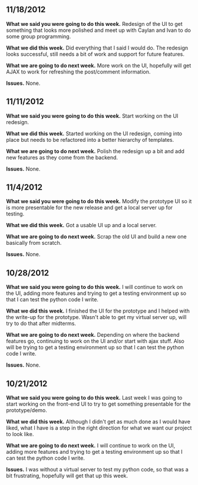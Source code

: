 ## 11/18/2012

**What we said you were going to do this week.** Redesign of the UI to get something that looks more polished and meet up with Caylan and Ivan to do some group programming.

**What we did this week.** Did everything that I said I would do. The redesign looks successful, still needs a bit of work and support for future features.

**What we are going to do next week.** More work on the UI, hopefully will get AJAX to work for refreshing the post/comment information.

**Issues.** None.

## 11/11/2012

**What we said you were going to do this week.** Start working on the UI redesign.

**What we did this week.** Started working on the UI redesign, coming into place but needs to be refactored into a better hierarchy of templates.

**What we are going to do next week.** Polish the redesign up a bit and add new features as they come from the backend.

**Issues.** None.

## 11/4/2012

**What we said you were going to do this week.** Modify the prototype UI so it is more presentable for the new release and get a local server up for testing.

**What we did this week.** Got a usable UI up and a local server.

**What we are going to do next week.** Scrap the old UI and build a new one basically from scratch.

**Issues.** None.

## 10/28/2012

**What we said you were going to do this week.** I will continue to work on the UI, adding more features and trying to get a testing environment up so that I can test the python code I write.

**What we did this week.**  I finished the UI for the prototype and I helped with the write-up for the prototype. Wasn't able to get my virtual server up, will try to do that after midterms.

**What we are going to do next week.** Depending on where the backend features go, continuing to work on the UI and/or start with ajax stuff. Also will be trying to get a testing environment up so that I can test the python code I write.

**Issues.** None.

## 10/21/2012

**What we said you were going to do this week.** Last week I was going to start working on the front-end UI to try to get something presentable for the prototype/demo.

**What we did this week.**  Although I didn't get as much done as I would have liked, what I have is a step in the right direction for what we want our project to look like.

**What we are going to do next week.** I will continue to work on the UI, adding more features and trying to get a testing environment up so that I can test the python code I write.

**Issues.** I was without a virtual server to test my python code, so that was a bit frustrating, hopefully will get that up this week.